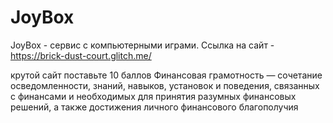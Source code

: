 # JoyBox
JoyBox - сервис с компьютерными играми.
Cсылка на сайт - https://brick-dust-court.glitch.me/



крутой сайт поставьте 10 баллов
Финансовая грамотность — сочетание осведомленности, знаний, навыков, установок и поведения, связанных с финансами и необходимых для принятия разумных финансовых решений, а также достижения личного финансового благополучия

